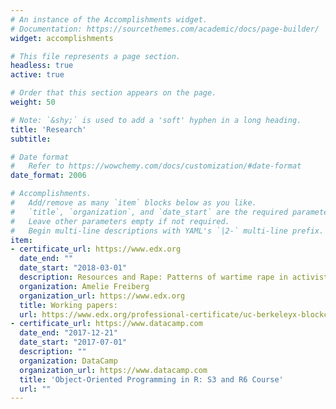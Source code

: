 ```yaml
---
# An instance of the Accomplishments widget.
# Documentation: https://sourcethemes.com/academic/docs/page-builder/
widget: accomplishments

# This file represents a page section.
headless: true
active: true

# Order that this section appears on the page.
weight: 50

# Note: `&shy;` is used to add a 'soft' hyphen in a long heading.
title: 'Research'
subtitle:

# Date format
#   Refer to https://wowchemy.com/docs/customization/#date-format
date_format: 2006

# Accomplishments.
#   Add/remove as many `item` blocks below as you like.
#   `title`, `organization`, and `date_start` are the required parameters.
#   Leave other parameters empty if not required.
#   Begin multi-line descriptions with YAML's `|2-` multi-line prefix.
item:
- certificate_url: https://www.edx.org
  date_end: ""
  date_start: "2018-03-01"
  description: Resources and Rape: Patterns of wartime rape in activist insurgencies
  organization: Amelie Freiberg
  organization_url: https://www.edx.org
  title: Working papers:
  url: https://www.edx.org/professional-certificate/uc-berkeleyx-blockchain-fundamentals
- certificate_url: https://www.datacamp.com
  date_end: "2017-12-21"
  date_start: "2017-07-01"
  description: ""
  organization: DataCamp
  organization_url: https://www.datacamp.com
  title: 'Object-Oriented Programming in R: S3 and R6 Course'
  url: ""
---
```

